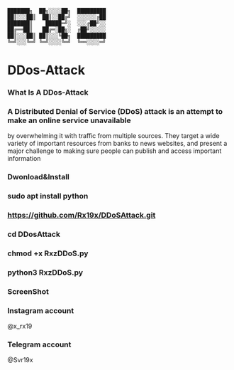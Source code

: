     ███████╗  ██╗░░░░██╗  █████████                                        
    ██║░░░██║  ██║░░██╔╝  ░░░░░░╔██                                
    ███████║    █████═╝░  ░░░╔██╝░░
    ██╔══██║   ██╔═░██╗░  ╔██╝░░░░░
    ██║░░░██║ ██║░░░╚██╗  █████████
    ╚═╝░░░╚═╝ ╚═╝░░░░╚═╝  ╚══░░░░═╝
                              

# DDos-Attack 
### What Is A DDos-Attack

### A Distributed Denial of Service (DDoS) attack is an attempt to make an online service unavailable 
by overwhelming it with traffic from multiple sources. They target a wide variety of important resources
from banks to news websites, and present a major challenge to making sure people can publish and access important information

### Dwonload&Install

### sudo apt install python

### https://github.com/Rx19x/DDoSAttack.git

### cd DDosAttack

### chmod +x RxzDDoS.py

### python3 RxzDDoS.py

### ScreenShot 


### Instagram account 

 @x_rx19

### Telegram account

 @Svr19x

